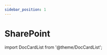 ```yaml
---
sidebar_position: 1
---
```


# SharePoint

import DocCardList from '@theme/DocCardList';

<DocCardList />

